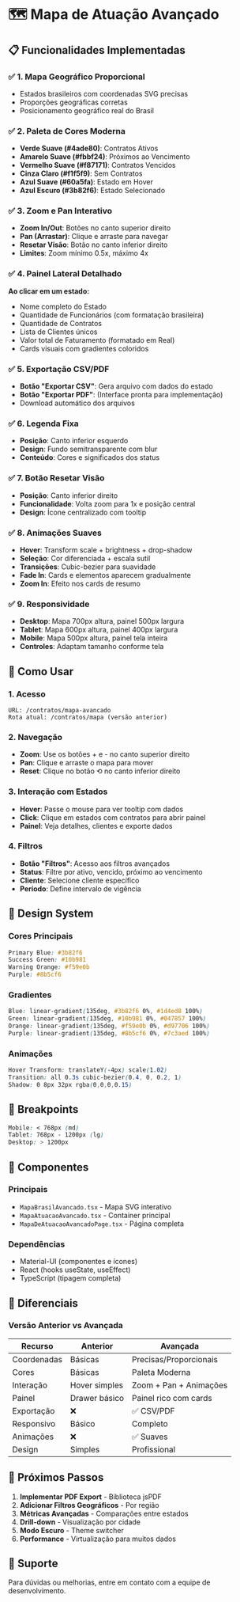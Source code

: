 # 🗺️ Mapa de Atuação Avançado

## 📋 Funcionalidades Implementadas

### ✅ 1. Mapa Geográfico Proporcional
- Estados brasileiros com coordenadas SVG precisas
- Proporções geográficas corretas
- Posicionamento geográfico real do Brasil

### ✅ 2. Paleta de Cores Moderna
- **Verde Suave (#4ade80)**: Contratos Ativos
- **Amarelo Suave (#fbbf24)**: Próximos ao Vencimento  
- **Vermelho Suave (#f87171)**: Contratos Vencidos
- **Cinza Claro (#f1f5f9)**: Sem Contratos
- **Azul Suave (#60a5fa)**: Estado em Hover
- **Azul Escuro (#3b82f6)**: Estado Selecionado

### ✅ 3. Zoom e Pan Interativo
- **Zoom In/Out**: Botões no canto superior direito
- **Pan (Arrastar)**: Clique e arraste para navegar
- **Resetar Visão**: Botão no canto inferior direito
- **Limites**: Zoom mínimo 0.5x, máximo 4x

### ✅ 4. Painel Lateral Detalhado
**Ao clicar em um estado:**
- Nome completo do Estado
- Quantidade de Funcionários (com formatação brasileira)
- Quantidade de Contratos
- Lista de Clientes únicos
- Valor total de Faturamento (formatado em Real)
- Cards visuais com gradientes coloridos

### ✅ 5. Exportação CSV/PDF
- **Botão "Exportar CSV"**: Gera arquivo com dados do estado
- **Botão "Exportar PDF"**: (Interface pronta para implementação)
- Download automático dos arquivos

### ✅ 6. Legenda Fixa
- **Posição**: Canto inferior esquerdo
- **Design**: Fundo semitransparente com blur
- **Conteúdo**: Cores e significados dos status

### ✅ 7. Botão Resetar Visão
- **Posição**: Canto inferior direito
- **Funcionalidade**: Volta zoom para 1x e posição central
- **Design**: Ícone centralizado com tooltip

### ✅ 8. Animações Suaves
- **Hover**: Transform scale + brightness + drop-shadow
- **Seleção**: Cor diferenciada + escala sutil
- **Transições**: Cubic-bezier para suavidade
- **Fade In**: Cards e elementos aparecem gradualmente
- **Zoom In**: Efeito nos cards de resumo

### ✅ 9. Responsividade
- **Desktop**: Mapa 700px altura, painel 500px largura
- **Tablet**: Mapa 600px altura, painel 400px largura  
- **Mobile**: Mapa 500px altura, painel tela inteira
- **Controles**: Adaptam tamanho conforme tela

## 🚀 Como Usar

### 1. Acesso
```
URL: /contratos/mapa-avancado
Rota atual: /contratos/mapa (versão anterior)
```

### 2. Navegação
- **Zoom**: Use os botões + e - no canto superior direito
- **Pan**: Clique e arraste o mapa para mover
- **Reset**: Clique no botão ⟲ no canto inferior direito

### 3. Interação com Estados
- **Hover**: Passe o mouse para ver tooltip com dados
- **Click**: Clique em estados com contratos para abrir painel
- **Painel**: Veja detalhes, clientes e exporte dados

### 4. Filtros
- **Botão "Filtros"**: Acesso aos filtros avançados
- **Status**: Filtre por ativo, vencido, próximo ao vencimento
- **Cliente**: Selecione cliente específico
- **Período**: Define intervalo de vigência

## 🎨 Design System

### Cores Principais
```css
Primary Blue: #3b82f6
Success Green: #10b981  
Warning Orange: #f59e0b
Purple: #8b5cf6
```

### Gradientes
```css
Blue: linear-gradient(135deg, #3b82f6 0%, #1d4ed8 100%)
Green: linear-gradient(135deg, #10b981 0%, #047857 100%)
Orange: linear-gradient(135deg, #f59e0b 0%, #d97706 100%)
Purple: linear-gradient(135deg, #8b5cf6 0%, #7c3aed 100%)
```

### Animações
```css
Hover Transform: translateY(-4px) scale(1.02)
Transition: all 0.3s cubic-bezier(0.4, 0, 0.2, 1)
Shadow: 0 8px 32px rgba(0,0,0,0.15)
```

## 📱 Breakpoints

```css
Mobile: < 768px (md)
Tablet: 768px - 1200px (lg)  
Desktop: > 1200px
```

## 🔧 Componentes

### Principais
- `MapaBrasilAvancado.tsx` - Mapa SVG interativo
- `MapaAtuacaoAvancado.tsx` - Container principal
- `MapaDeAtuacaoAvancadoPage.tsx` - Página completa

### Dependências
- Material-UI (componentes e ícones)
- React (hooks useState, useEffect)
- TypeScript (tipagem completa)

## 🌟 Diferenciais

### Versão Anterior vs Avançada

| Recurso | Anterior | Avançada |
|---------|----------|----------|
| Coordenadas | Básicas | Precisas/Proporcionais |
| Cores | Básicas | Paleta Moderna |
| Interação | Hover simples | Zoom + Pan + Animações |
| Painel | Drawer básico | Painel rico com cards |
| Exportação | ❌ | ✅ CSV/PDF |
| Responsivo | Básico | Completo |
| Animações | ❌ | ✅ Suaves |
| Design | Simples | Profissional |

## 🎯 Próximos Passos

1. **Implementar PDF Export** - Biblioteca jsPDF
2. **Adicionar Filtros Geográficos** - Por região
3. **Métricas Avançadas** - Comparações entre estados  
4. **Drill-down** - Visualização por cidade
5. **Modo Escuro** - Theme switcher
6. **Performance** - Virtualização para muitos dados

## 📧 Suporte

Para dúvidas ou melhorias, entre em contato com a equipe de desenvolvimento.